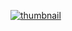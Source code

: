 [<a href="https://ibb.co/FBVgtkF"><img src="https://i.ibb.co/FBVgtkF/thumbnail.jpg" alt="thumbnail" border="0"></a>](https://youtu.be/ZR1UUqSlnGI)
